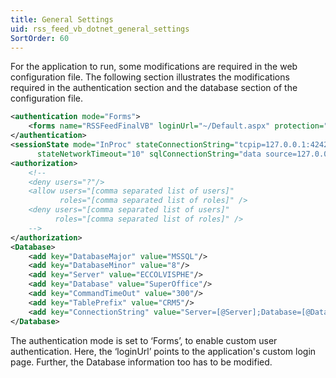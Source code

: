 ```yaml
---
title: General Settings
uid: rss_feed_vb_dotnet_general_settings
SortOrder: 60
---
```


For the application to run, some modifications are required in the web configuration file. The following section illustrates the modifications required in the authentication section and the database section of the configuration file.

```xml
<authentication mode="Forms">
    <forms name="RSSFeedFinalVB" loginUrl="~/Default.aspx" protection="All" timeout="30" path="/"></forms>
</authentication>
<sessionState mode="InProc" stateConnectionString="tcpip=127.0.0.1:42424"
      stateNetworkTimeout="10" sqlConnectionString="data source=127.0.0.1;Integrated Security=SSPI" cookieless="false" timeout="40"/>
<authorization>
    <!--  
    <deny users="?"/>
    <allow users="[comma separated list of users]"
           roles="[comma separated list of roles]" />
    <deny users="[comma separated list of users]"
          roles="[comma separated list of roles]" /> 
    -->
</authorization>
<Database>
    <add key="DatabaseMajor" value="MSSQL"/>
    <add key="DatabaseMinor" value="8"/>
    <add key="Server" value="ECCOLVISPHE"/>
    <add key="Database" value="SuperOffice"/>
    <add key="CommandTimeOut" value="300"/>
    <add key="TablePrefix" value="CRM5"/>
    <add key="ConnectionString" value="Server=[@Server];Database=[@Database];User ID=[@User];Password=[@Password]"/>
</Database>
```

The authentication mode is set to ‘Forms’, to enable custom user authentication. Here, the ‘loginUrl’ points to the application's custom login page. Further, the Database information too has to be modified.
